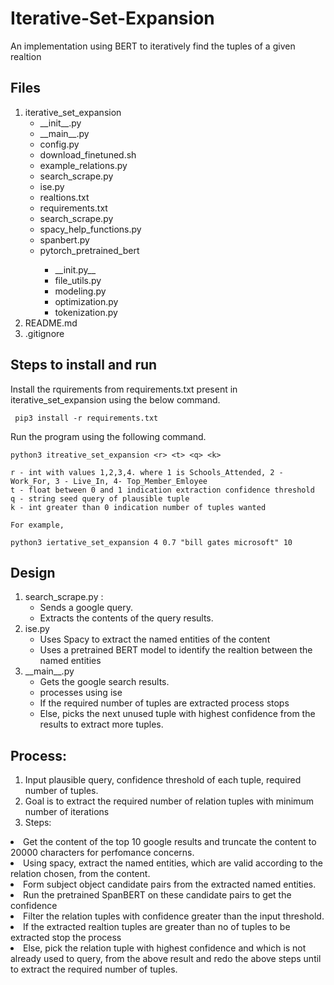 # Iterative-Set-Expansion
An implementation using BERT to iteratively find the tuples of a given realtion
## Files
<ol>
<li>iterative_set_expansion
  <ul>
    <li>__init__.py</li>
    <li>__main__.py</li>
    <li>config.py</li>
    <li>download_finetuned.sh</li>
    <li>example_relations.py</li>
    <li>search_scrape.py</li>
    <li>ise.py</li>
    <li>realtions.txt</li>
    <li>requirements.txt</li>
    <li>search_scrape.py</li>
    <li>spacy_help_functions.py</li>
    <li>spanbert.py</li>
    <li>pytorch_pretrained_bert</li>
      <ul>
        <li>__init.py__</li>
        <li>file_utils.py</li>
        <li>modeling.py</li>
        <li>optimization.py</li>
        <li>tokenization.py</li>
      </ul>
  </ul>
</li>
<li>README.md</li>
<li>.gitignore</li>
</ol>

## Steps to install and run

<p>Install the rquirements from requirements.txt present in iterative_set_expansion using the below command.</p>

```
 pip3 install -r requirements.txt
```

<p>Run the program using the following command.</p>

```
python3 itreative_set_expansion <r> <t> <q> <k>

r - int with values 1,2,3,4. where 1 is Schools_Attended, 2 - Work_For, 3 - Live_In, 4- Top_Member_Emloyee  
t - float between 0 and 1 indication extraction confidence threshold
q - string seed query of plausible tuple
k - int greater than 0 indication number of tuples wanted

For example,

python3 iertative_set_expansion 4 0.7 "bill gates microsoft" 10
```

## Design

<ol>
<li>search_scrape.py :
   <ul>
    <li>Sends a google query.</li> 
    <li>Extracts the contents of the query results.</li>
   </ul>
</li>
<li>ise.py
  <ul>
    <li>Uses Spacy to extract the named entities of the content</li>
    <li>Uses a pretrained BERT model to identify the realtion between the named entities</li>
  </ul>
</li>
<li>__main__.py
  <ul>
    <li>Gets the google search results.</li>
    <li>processes using ise</li>
    <li>If the required number of tuples are extracted process stops</li>
    <li>Else, picks the next unused tuple with highest confidence from the results to extract more tuples.</li>
  </ul>
</li>
</ol>

## Process:
1. Input plausible query, confidence threshold of each tuple, required number of tuples.
2. Goal is to extract the required number of relation tuples with minimum number of iterations
3. Steps:
<li>Get the content of the top 10 google results and truncate the content to 20000 characters for perfomance concerns.</li>
<li>Using spacy, extract the named entities, which are valid according to the relation chosen, from the content.</li>
<li>Form subject object candidate pairs from the extracted named entities.</li>
<li>Run the pretrained SpanBERT on these candidate pairs to get the confidence</li>
<li>Filter the relation tuples with confidence greater than the input threshold.</li>
<li>If the extracted realtion tuples are greater than no of tuples to be extracted stop the process</li>
<li>Else, pick the relation tuple with highest confidence and which is not already used to query, from the above result and redo the above steps until to extract the required number of tuples.</li>
